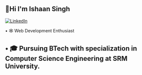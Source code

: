   <h2>👋Hi I'm Ishaan Singh</h2>

[![LinkedIn](https://img.shields.io/badge/LinkedIn-0077B5?style=for-the-badge&logo=linkedin&logoColor=white)](https://www.linkedin.com/in/ishaansingh757/)

• 🕸️ Web Development Enthusiast

• 🎓 Pursuing BTech with specialization in Computer Science Engineering at SRM University.
- 

<!---
ishaan2350/ishaan2350 is a ✨ special ✨ repository because its `README.md` (this file) appears on your GitHub profile.
You can click the Preview link to take a look at your changes.
--->
